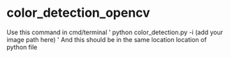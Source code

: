# color_detection_opencv
 Use this command in cmd/terminal 
 ' python color_detection.py -i (add your image path here) '
 And this should be in the same location location of python file
  
